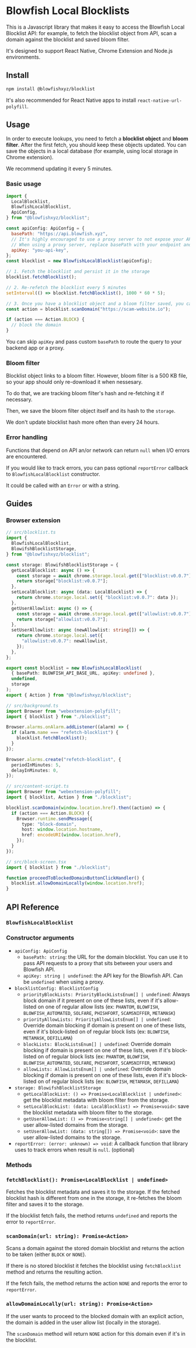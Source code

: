 # Blowfish Local Blocklists

This is a Javascript library that makes it easy to access the Blowfish Local Blocklist API: for example, to fetch the blocklist object from API, scan a domain against the blocklist and saved bloom filter.

It's designed to support React Native, Chrome Extension and Node.js environments.

## Install

```bash
npm install @blowfishxyz/blocklist
```

It's also recommended for React Native apps to install `react-native-url-polyfill`.

## Usage

In order to execute lookups, you need to fetch a **blocklist object** and **bloom filter**.
After the first fetch, you should keep these objects updated. You can save the objects in a local database
(for example, using local storage in Chrome extension).

We recommend updating it every 5 minutes.

### Basic usage

```javascript
import {
  LocalBlocklist,
  BlowfishLocalBlocklist,
  ApiConfig,
} from "@blowfishxyz/blocklist";

const apiConfig: ApiConfig = {
  basePath: "https://api.blowfish.xyz",
  // It's highly encouraged to use a proxy server to not expose your API key on the client (see: https://docs.blowfish.xyz/docs/wallet-integration-guide#optional-proxy-server).
  // When using a proxy server, replace basePath with your endpoint and set apiKey to `undefined`.
  apiKey: "you-api-key",
};
const blocklist = new BlowfishLocalBlocklist(apiConfig);

// 1. Fetch the blocklist and persist it in the storage
blocklist.fetchBlocklist();

// 2. Re-refetch the blocklist every 5 minutes
setInterval(() => blocklist.fetchBlocklist(), 1000 * 60 * 5);

// 3. Once you have a blocklist object and a bloom filter saved, you can execute lookups
const action = blocklist.scanDomain("https://scam-website.io");

if (action === Action.BLOCK) {
  // block the domain
}
```

You can skip `apiKey` and pass custom `basePath` to route the query to your backend app or a proxy.

### Bloom filter

Blocklist object links to a bloom filter. However, bloom filter is a 500 KB file, so your app should only
re-download it when nessesary.

To do that, we are tracking bloom filter's hash and re-fetching it if necessary.

Then, we save the bloom filter object itself and its hash to the `storage`.

We don't update blocklist hash more often than every 24 hours.

### Error handling

Functions that depend on API an/or network can return `null` when I/O errors are encountered.

If you would like to track errors, you can pass optional `reportError` callback to `BlowfishLocalBlocklist` constructor.

It could be called with an `Error` or with a string.

## Guides

### Browser extension

```typescript
// src/blocklist.ts
import {
  BlowfishLocalBlocklist,
  BlowifshBlocklistStorage,
} from "@blowfishxyz/blocklist";

const storage: BlowifshBlocklistStorage = {
  getLocalBlocklist: async () => {
    const storage = await chrome.storage.local.get(["blocklist:v0.0.7"]);
    return storage["blocklist:v0.0.7"];
  },
  setLocalBlocklist: async (data: LocalBlocklist) => {
    return chrome.storage.local.set({ "blocklist:v0.0.7": data });
  },
  getUserAllowlist: async () => {
    const storage = await chrome.storage.local.get(["allowlist:v0.0.7"]);
    return storage["allowlist:v0.0.7"];
  },
  setUserAllowlist: async (newAllowlist: string[]) => {
    return chrome.storage.local.set({
      "allowlist:v0.0.7": newAllowlist,
    });
  },
};

export const blocklist = new BlowfishLocalBlocklist(
  { basePath: BLOWFISH_API_BASE_URL, apiKey: undefined },
  undefined,
  storage
);
export { Action } from "@blowfishxyz/blocklist";

// src/background.ts
import Browser from "webextension-polyfill";
import { blocklist } from "./blocklist";

Browser.alarms.onAlarm.addListener((alarm) => {
  if (alarm.name === "refetch-blocklist") {
    blocklist.fetchBlocklist();
  }
});

Browser.alarms.create("refetch-blocklist", {
  periodInMinutes: 5,
  delayInMinutes: 0,
});

// src/content-script.ts
import Browser from "webextension-polyfill";
import { blocklist, Action } from "./blocklist";

blocklist.scanDomain(window.location.href).then((action) => {
  if (action === Action.BLOCK) {
    Browser.runtime.sendMessage({
      type: "block-domain",
      host: window.location.hostname,
      href: encodeURI(window.location.href),
    });
  }
});

// src/block-screen.tsx
import { blocklist } from "./blocklist";

function proceedToBlockedDomainButtonClickHandler() {
  blocklist.allowDomainLocally(window.location.href);
}
```

## API Reference

### `BlowfishLocalBlocklist`

### Constructor arguments

- `apiConfig: ApiConfig`
  - `basePath: string`: the URL for the domain blocklist. You can use it to pass API requests to a proxy that sits between your users and Blowfish API.
  - `apiKey: string | undefined`: the API key for the Blowfish API. Can be `undefined` when using a proxy.
- `blocklistConfig: BlocklistConfig`
  - `priorityBlockLists: PriorityBlockListsEnum[] | undefined`: Always block domain if it present on one of these lists, even if it's allow-listed on one of regular allow lists (ex: `PHANTOM`, `BLOWFISH`, `BLOWFISH_AUTOMATED`, `SOLFARE`, `PHISHFORT`, `SCAMSNIFFER`, `METAMASK`)
  - `priorityAllowLists: PriorityAllowListsEnum[] | undefined`: Override domain blocking if domain is present on one of these lists, even if it's block-listed on of regular block lists (ex: `BLOWFISH`, `METAMASK`, `DEFILLAMA`)
  - `blockLists: BlockListsEnum[] | undefined`: Override domain blocking if domain is present on one of these lists, even if it's block-listed on of regular block lists (ex: `PHANTOM`, `BLOWFISH`, `BLOWFISH_AUTOMATED`, `SOLFARE`, `PHISHFORT`, `SCAMSNIFFER`, `METAMASK`)
  - `allowLists: AllowListsEnum[] | undefined`: Override domain blocking if domain is present on one of these lists, even if it's block-listed on of regular block lists (ex: `BLOWFISH`, `METAMASK`, `DEFILLAMA`)
- `storage: BlowifshBlocklistStorage`
  - `getLocalBlockList: () => Promise<LocalBlocklist | undefined>`: get the blocklist metadata with bloom filter from the storage.
  - `setLocalBlockList: (data: LocalBlocklist) => Promise<void>`: save the blocklist metadata with bloom filter to the storage.
  - `getUserAllowList: () => Promise<string[] | undefined>`: get the user allow-listed domains from the storage.
  - `setUserAllowList: (data: string[]) => Promise<void>`: save the user allow-listed domains to the storage.
- `reportError: (error: unknown) => void`: A callback function that library uses to track errors when result is `null`. (optional)

### Methods

### `fetchBlocklist(): Promise<LocalBlocklist | undefined>`

Fetches the blocklist metadata and saves it to the storage. If the fetched blocklist hash is different from one in the storage, it re-fetches the bloom filter and saves it to the storage.

If the blocklist fetch fails, the method returns `undefined` and reports the error to `reportError`.

### `scanDomain(url: string): Promise<Action>`

Scans a domain against the stored domain blocklist and returns the action to be taken (either `BLOCK` or `NONE`).

If there is no stored blocklist it fetches the blocklist using `fetchBlocklist` method and returns the resulting action.

If the fetch fails, the method returns the action `NONE` and reports the error to `reportError`.

### `allowDomainLocally(url: string): Promise<Action>`

If the user wants to proceed to the blocked domain with an explicit action, the domain is added in the user allow list (locally in the storage).

The `scanDomain` method will return `NONE` action for this domain even if it's in the blocklist.
